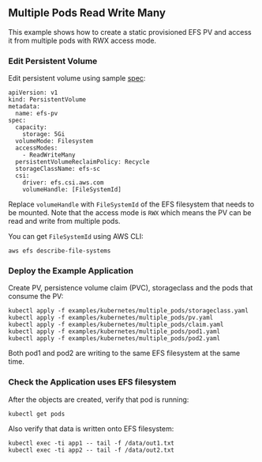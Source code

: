 ## Multiple Pods Read Write Many 
This example shows how to create a static provisioned EFS PV and access it from multiple pods with RWX access mode.

### Edit Persistent Volume
Edit persistent volume using sample [spec](pv.yaml):
```
apiVersion: v1
kind: PersistentVolume
metadata:
  name: efs-pv
spec:
  capacity:
    storage: 5Gi
  volumeMode: Filesystem
  accessModes:
    - ReadWriteMany
  persistentVolumeReclaimPolicy: Recycle
  storageClassName: efs-sc
  csi:
    driver: efs.csi.aws.com
    volumeHandle: [FileSystemId] 
```
Replace `volumeHandle` with `FileSystemId` of the EFS filesystem that needs to be mounted. Note that the access mode is `RWX` which means the PV can be read and write from multiple pods.

You can get `FileSystemId` using AWS CLI:

```
aws efs describe-file-systems 
```

### Deploy the Example Application
Create PV, persistence volume claim (PVC), storageclass and the pods that consume the PV:
```
kubectl apply -f examples/kubernetes/multiple_pods/storageclass.yaml
kubectl apply -f examples/kubernetes/multiple_pods/pv.yaml
kubectl apply -f examples/kubernetes/multiple_pods/claim.yaml
kubectl apply -f examples/kubernetes/multiple_pods/pod1.yaml
kubectl apply -f examples/kubernetes/multiple_pods/pod2.yaml
```

Both pod1 and pod2 are writing to the same EFS filesystem at the same time.

### Check the Application uses EFS filesystem
After the objects are created, verify that pod is running:

```
kubectl get pods
```

Also verify that data is written onto EFS filesystem:

```
kubectl exec -ti app1 -- tail -f /data/out1.txt
kubectl exec -ti app2 -- tail -f /data/out2.txt
```
